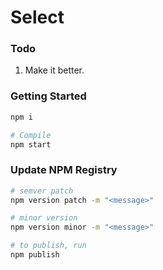 # Select
### Todo
1. Make it better.

### Getting Started
```bash
npm i

# Compile
npm start
```

### Update NPM Registry
```bash
# semver patch
npm version patch -m "<message>"

# minor version
npm version minor -m "<message>"

# to publish, run
npm publish
```
